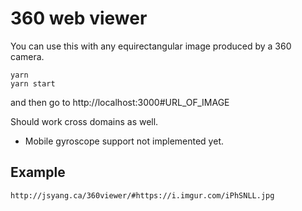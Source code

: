 # 360 web viewer

You can use this with any equirectangular image produced by a 360 camera.

```
yarn
yarn start
```

and then go to http://localhost:3000#URL_OF_IMAGE

Should work cross domains as well.

- Mobile gyroscope support not implemented yet.

## Example

`http://jsyang.ca/360viewer/#https://i.imgur.com/iPhSNLL.jpg`
